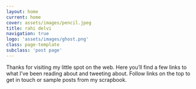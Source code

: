 ```yaml
---
layout: home
current: home
cover: assets/images/pencil.jpeg
title: rahi delvi
navigation: true
logo: 'assets/images/ghost.png'
class: page-template
subclass: 'post page'
---
```


Thanks for visiting my little spot on the web. Here you’ll find a few links to what I’ve been reading about and tweeting about. Follow links on the top to get in touch or sample posts from my scrapbook.
